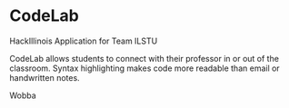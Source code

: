 CodeLab
=======

HackIllinois Application for Team ILSTU

CodeLab allows students to connect with their professor in or out of the classroom. Syntax highlighting makes code more readable than email or handwritten notes.

Wobba
